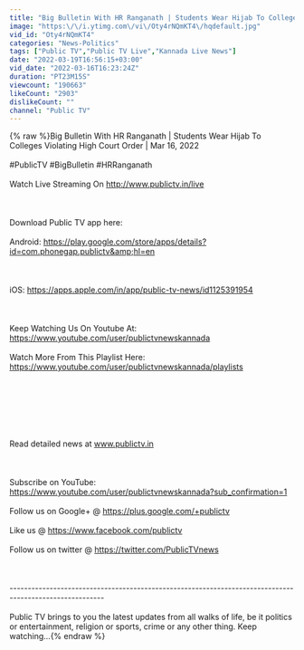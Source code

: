 ```yaml
---
title: "Big Bulletin With HR Ranganath | Students Wear Hijab To Colleges Violating High Court Order | Mar 16"
image: "https:\/\/i.ytimg.com\/vi\/Oty4rNQmKT4\/hqdefault.jpg"
vid_id: "Oty4rNQmKT4"
categories: "News-Politics"
tags: ["Public TV","Public TV Live","Kannada Live News"]
date: "2022-03-19T16:56:15+03:00"
vid_date: "2022-03-16T16:23:24Z"
duration: "PT23M15S"
viewcount: "190663"
likeCount: "2903"
dislikeCount: ""
channel: "Public TV"
---
```

{% raw %}Big Bulletin With HR Ranganath | Students Wear Hijab To Colleges Violating High Court Order | Mar 16, 2022<br /><br />#PublicTV #BigBulletin #HRRanganath<br /><br />Watch Live Streaming On <a rel="nofollow" target="blank" href="http://www.publictv.in/live">http://www.publictv.in/live</a><br /><br /><br /><br />Download Public TV app here:<br /><br />Android: <a rel="nofollow" target="blank" href="https://play.google.com/store/apps/details?id=com.phonegap.publictv&amp;hl=en">https://play.google.com/store/apps/details?id=com.phonegap.publictv&amp;hl=en</a><br /><br /><br /><br />iOS: <a rel="nofollow" target="blank" href="https://apps.apple.com/in/app/public-tv-news/id1125391954">https://apps.apple.com/in/app/public-tv-news/id1125391954</a><br /><br /><br /><br />Keep Watching Us On Youtube At: <a rel="nofollow" target="blank" href="https://www.youtube.com/user/publictvnewskannada">https://www.youtube.com/user/publictvnewskannada</a><br /><br />Watch More From This Playlist Here: <a rel="nofollow" target="blank" href="https://www.youtube.com/user/publictvnewskannada/playlists">https://www.youtube.com/user/publictvnewskannada/playlists</a><br /><br /><br /><br /><br /><br /><br /><br />Read detailed news at www.publictv.in<br /><br /><br /><br />Subscribe on YouTube: <a rel="nofollow" target="blank" href="https://www.youtube.com/user/publictvnewskannada?sub_confirmation=1">https://www.youtube.com/user/publictvnewskannada?sub_confirmation=1</a><br /><br />Follow us on Google+ @  <a rel="nofollow" target="blank" href="https://plus.google.com/+publictv">https://plus.google.com/+publictv</a><br /><br />Like us @ <a rel="nofollow" target="blank" href="https://www.facebook.com/publictv">https://www.facebook.com/publictv</a><br /><br />Follow us on twitter @ <a rel="nofollow" target="blank" href="https://twitter.com/PublicTVnews">https://twitter.com/PublicTVnews</a><br /><br /><br /><br />--------------------------------------------------------------------------------------------------------<br /><br />Public TV brings to you the latest updates from all walks of life, be it politics or entertainment, religion or sports, crime or any other thing. Keep watching...{% endraw %}
